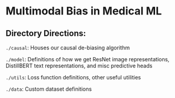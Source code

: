# Multimodal Bias in Medical ML

## Directory Directions:

`./causal`: Houses our causal de-biasing algorithm

`./model`: Definitions of how we get ResNet image representations, DistillBERT text representations, and misc predictive heads

`./utils`: Loss function definitions, other useful utilities

`./data`: Custom dataset definitions
